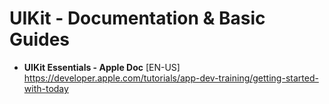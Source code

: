 # UIKit - Documentation & Basic Guides

- **UIKit Essentials - Apple Doc** [EN-US] \
https://developer.apple.com/tutorials/app-dev-training/getting-started-with-today
